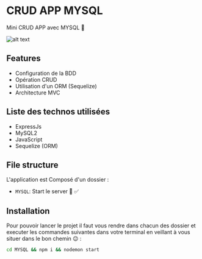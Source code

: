 # CRUD APP MYSQL  

Mini CRUD APP avec MYSQL 📜

![alt text](https://github.com/Dramane-dev/SpaceX-API-Apollo-GraphQL/blob/origin/NodeJs-MySQL-img.png?raw=true)



## Features

- Configuration de la BDD 
- Opération CRUD
- Utilisation d'un ORM (Sequelize)
- Architecture MVC 

## Liste des technos utilisées 

- ExpressJs
- MySQL2
- JavaScript 
- Sequelize (ORM)



## File structure

L'application est Composé d'un dossier :

- `MYSQL`: Start le server 🚀 ✅


## Installation

Pour pouvoir lancer le projet il faut vous rendre dans chacun des dossier et executer les commandes suivantes dans votre terminal en veillant à vous situer dans le bon chemin 😉 :

```bash
cd MYSQL && npm i && nodemon start
```
